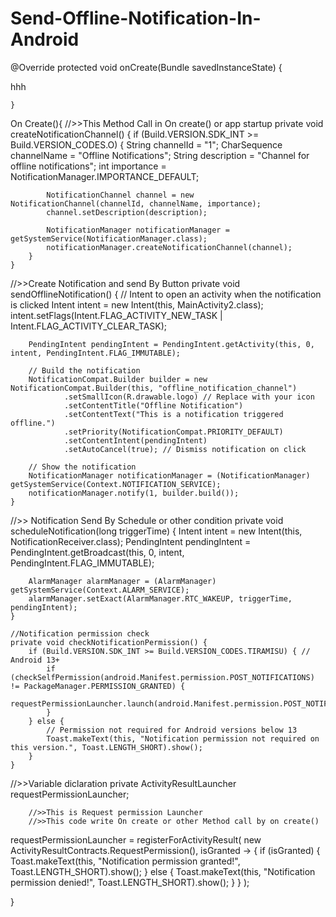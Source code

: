 # Send-Offline-Notification-In-Android
@Override
    protected void onCreate(Bundle savedInstanceState) {

hhh

    }
On Create(){
//>>This Method Call in On create() or app startup 
private void createNotificationChannel() {
        if (Build.VERSION.SDK_INT >= Build.VERSION_CODES.O) {
            String channelId = "1";
            CharSequence channelName = "Offline Notifications";
            String description = "Channel for offline notifications";
            int importance = NotificationManager.IMPORTANCE_DEFAULT;

            NotificationChannel channel = new NotificationChannel(channelId, channelName, importance);
            channel.setDescription(description);

            NotificationManager notificationManager = getSystemService(NotificationManager.class);
            notificationManager.createNotificationChannel(channel);
        }
    }



//>>Create Notification and send By Button
 private void sendOfflineNotification() {
        // Intent to open an activity when the notification is clicked
        Intent intent = new Intent(this, MainActivity2.class);
        intent.setFlags(Intent.FLAG_ACTIVITY_NEW_TASK | Intent.FLAG_ACTIVITY_CLEAR_TASK);

        PendingIntent pendingIntent = PendingIntent.getActivity(this, 0, intent, PendingIntent.FLAG_IMMUTABLE);

        // Build the notification
        NotificationCompat.Builder builder = new NotificationCompat.Builder(this, "offline_notification_channel")
                .setSmallIcon(R.drawable.logo) // Replace with your icon
                .setContentTitle("Offline Notification")
                .setContentText("This is a notification triggered offline.")
                .setPriority(NotificationCompat.PRIORITY_DEFAULT)
                .setContentIntent(pendingIntent)
                .setAutoCancel(true); // Dismiss notification on click

        // Show the notification
        NotificationManager notificationManager = (NotificationManager) getSystemService(Context.NOTIFICATION_SERVICE);
        notificationManager.notify(1, builder.build());
    }


//>> Notification Send By Schedule or other condition
     private void scheduleNotification(long triggerTime) {
        Intent intent = new Intent(this, NotificationReceiver.class);
        PendingIntent pendingIntent = PendingIntent.getBroadcast(this, 0, intent, PendingIntent.FLAG_IMMUTABLE);

        AlarmManager alarmManager = (AlarmManager) getSystemService(Context.ALARM_SERVICE);
        alarmManager.setExact(AlarmManager.RTC_WAKEUP, triggerTime, pendingIntent);
    }

    //Notification permission check
    private void checkNotificationPermission() {
        if (Build.VERSION.SDK_INT >= Build.VERSION_CODES.TIRAMISU) { // Android 13+
            if (checkSelfPermission(android.Manifest.permission.POST_NOTIFICATIONS) != PackageManager.PERMISSION_GRANTED) {
                requestPermissionLauncher.launch(android.Manifest.permission.POST_NOTIFICATIONS);
            }
        } else {
            // Permission not required for Android versions below 13
            Toast.makeText(this, "Notification permission not required on this version.", Toast.LENGTH_SHORT).show();
        }
    }

//>>Variable diclaration
        private ActivityResultLauncher<String> requestPermissionLauncher;

        //>>This is Request permission Launcher
        //>>This code write On create or other Method call by on create()
requestPermissionLauncher = registerForActivityResult(
                new ActivityResultContracts.RequestPermission(),
                isGranted -> {
                    if (isGranted) {
                        Toast.makeText(this, "Notification permission granted!", Toast.LENGTH_SHORT).show();
                    } else {
                        Toast.makeText(this, "Notification permission denied!", Toast.LENGTH_SHORT).show();
                    }
                }
        );


}
